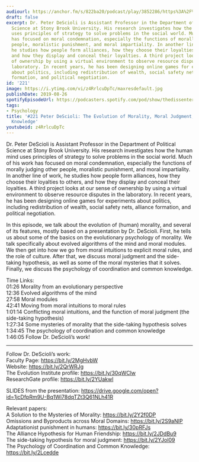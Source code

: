 ```yaml
---
audiourl: https://anchor.fm/s/822ba20/podcast/play/3852286/https%3A%2F%2Fd3ctxlq1ktw2nl.cloudfront.net%2Fproduction%2F2019-6-13%2F18715805-44100-2-2783773ab16ea.m4a
draft: false
excerpt: Dr. Peter DeScioli is Assistant Professor in the Department of Political
  Science at Stony Brook University. His research investigates how the human mind
  uses principles of strategy to solve problems in the social world. Much of his work
  has focused on moral condemnation, especially the functions of morally judging other
  people, moralistic punishment, and moral impartiality. In another line of work,
  he studies how people form alliances, how they choose their loyalties to others,
  and how they display and conceal their loyalties. A third project looks at our sense
  of ownership by using a virtual environment to observe resource disputes in the
  laboratory. In recent years, he has been designing online games for experiments
  about politics, including redistribution of wealth, social safety nets, alliance
  formation, and political negotiation.
id: '221'
image: https://i.ytimg.com/vi/z4RrlcuDpTc/maxresdefault.jpg
publishDate: 2019-08-26
spotifyEpisodeUrl: https://podcasters.spotify.com/pod/show/thedissenter/episodes/221-Peter-Descioli-The-Evolution-of-Morality--Moral-Judgment--And-Common-Knowledge-e4k2hu
tags:
- Psychology
title: '#221 Peter DeScioli: The Evolution of Morality, Moral Judgment, and Common
  Knowledge'
youtubeid: z4RrlcuDpTc
---
```

<div class="timelinks">

Dr. Peter DeScioli is Assistant Professor in the Department of Political Science at Stony Brook University. His research investigates how the human mind uses principles of strategy to solve problems in the social world. Much of his work has focused on moral condemnation, especially the functions of morally judging other people, moralistic punishment, and moral impartiality. In another line of work, he studies how people form alliances, how they choose their loyalties to others, and how they display and conceal their loyalties. A third project looks at our sense of ownership by using a virtual environment to observe resource disputes in the laboratory. In recent years, he has been designing online games for experiments about politics, including redistribution of wealth, social safety nets, alliance formation, and political negotiation.

In this episode, we talk about the evolution of (human) morality, and several of its features, mostly based on a presentation by Dr. DeScioli. First, he tells us about some of the basics on the evolutionary psychology of morality. We talk specifically about evolved algorithms of the mind and moral modules. We then get into how we go from moral intuitions to explicit moral rules, and the role of culture. After that, we discuss moral judgment and the side-taking hypothesis, as well as some of the moral mysteries that it solves. Finally, we discuss the psychology of coordination and common knowledge.

Time Links:  
<time>01:26</time> Morality from an evolutionary perspective  
<time>12:36</time> Evolved algorithms of the mind  
<time>27:58</time> Moral modules                               
<time>42:41</time> Moving from moral intuitions to moral rules  
<time>1:01:14</time> Conflicting moral intuitions, and the function of moral judgment (the side-taking hypothesis)  
<time>1:27:34</time> Some mysteries of morality that the side-taking hypothesis solves  
<time>1:34:45</time> The psychology of coordination and common knowledge  
<time>1:46:05</time> Follow Dr. DeScioli’s work!

---

Follow Dr. DeScioli’s work:  
Faculty Page: https://bit.ly/2MgHvbW  
Website: https://bit.ly/2QrWRJg  
The Evolution Institute profile: https://bit.ly/30qWClw  
ResearchGate profile: https://bit.ly/2YUakwl

SLIDES from the presentation: https://drive.google.com/open?id=1jcDfpRm9U-Bq1Wi78dqTZt3Q61NLh41R

Relevant papers:  
A Solution to the Mysteries of Morality: https://bit.ly/2Y2f0DP  
Omissions and Byproducts across Moral Domains: https://bit.ly/2S9aNIP  
Adaptationist punishment in humans: https://bit.ly/30pRFJs  
The Alliance Hypothesis for Human Friendship: https://bit.ly/2JDdBu9  
The side-taking hypothesis for moral judgment: https://bit.ly/2YJol09  
The Psychology of Coordination and Common Knowledge: https://bit.ly/2Lcedde
</div>

